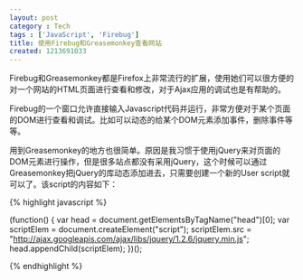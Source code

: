 ```yaml
---
layout: post
category : Tech
tags : ['JavaScript', 'Firebug']
title: 使用Firebug和Greasemonkey查看网站
created: 1213691033
---
```



Firebug和Greasemonkey都是Firefox上非常流行的扩展，使用她们可以很方便的对一个网站的HTML页面进行查看和修改，对于Ajax应用的调试也是有帮助的。


Firebug的一个窗口允许直接输入Javascript代码并运行，非常方便对于某个页面的DOM进行查看和调试。比如可以动态的给某个DOM元素添加事件，删除事件等等。


用到Greasemonkey的地方也很简单。原因是我习惯于使用jQuery来对页面的DOM元素进行操作，但是很多站点都没有采用jQuery，这个时候可以通过Greasemonkey把jQuery的库动态添加进去，只需要创建一个新的User script就可以了。该script的内容如下：


{% highlight javascript %}

(function() {
  var head = document.getElementsByTagName("head")[0];
  var scriptElem = document.createElement("script");
  scriptElem.src = "http://ajax.googleapis.com/ajax/libs/jquery/1.2.6/jquery.min.js";
  head.appendChild(scriptElem);
})();

{% endhighlight %}
